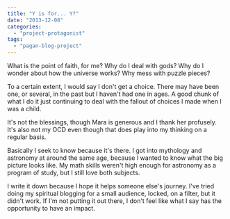 ```yaml
---
title: "Y is for... Y?"
date: "2013-12-08"
categories: 
  - "project-protagonist"
tags: 
  - "pagan-blog-project"
---
```


What is the point of faith, for me? Why do I deal with gods? Why do I wonder about how the universe works? Why mess with puzzle pieces?

To a certain extent, I would say I don't get a choice. There may have been one, or several, in the past but I haven't had one in ages. A good chunk of what I do it just continuing to deal with the fallout of choices I made when I was a child.

It's not the blessings, though Mara is generous and I thank her profusely. It's also not my OCD even though that does play into my thinking on a regular basis.

Basically I seek to know because it's there. I got into mythology and astronomy at around the same age, because I wanted to know what the big picture looks like. My math skills weren't high enough for astronomy as a program of study, but I still love both subjects.

I write it down because I hope it helps someone else's journey. I've tried doing my spiritual blogging for a small audience, locked, on a filter, but it didn't work. If I'm not putting it out there, I don't feel like what I say has the opportunity to have an impact.

